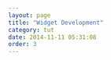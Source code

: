 ```yaml
---
layout: page
title: "Widget Development"
category: tut
date: 2014-11-11 05:31:08
order: 3
---
```




